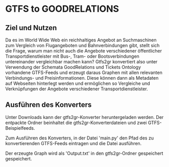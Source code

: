 # GTFS to GOODRELATIONS #

## Ziel und Nutzen ##

Da es im World Wide Web ein reichhaltiges Angebot an Suchmaschinen zum Vergleich von Flugangeboten und Bahnverbindungen gibt, stellt sich die Frage, warum man nicht auch die Angebote verschiedener öffentlicher Transportdienstleister mit Bus-, Tram- oder Bootsverbindungen untereinander vergleichbar machen kann?
Gtfs2gr konvertiert also unter Verwendung der Schemata GoodRelations und Tickets Ontology vorhandene GTFS-Feeds und erzeugt daraus Graphen mit allen relevanten Verbindungs- und Preisinformationen. Diese können dann als Metadaten auf Webseiten hinterlegt werden und ermöglichen so Vergleiche und Verknüpfungen der Angebote verschiedener Transportdienstleister.

## Ausführen des Konverters ##

Unter Downloads kann der gtfs2gr-Konverter heruntergeladen werden.
Der entpackte Ordner beinhaltet die gtfs2gr-Konverterdateien und zwei GTFS-Beispielfeeds.

Zum Ausführen des Konverters, in der Datei 'main.py' den Pfad des zu konvertierenden GTFS-Feeds eintragen und die Datei ausführen.

Der erzeugte Graph wird als 'Output.txt' in den gtfs2gr-Ordner gespeichert gespeichert.